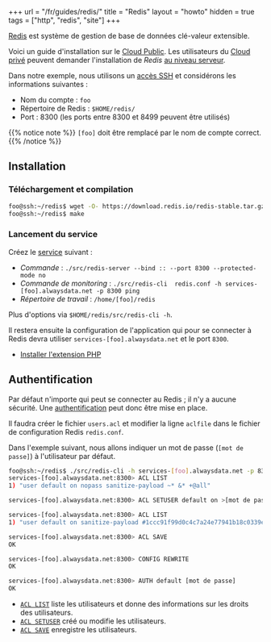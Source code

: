 +++
url = "/fr/guides/redis/"
title = "Redis"
layout = "howto"
hidden = true
tags = ["http", "redis", "site"]
+++

[Redis](https://redis.io/) est système de gestion de base de données clé-valeur extensible.

Voici un guide d'installation sur le [Cloud Public](accounts/billing/public-cloud-prices). Les utilisateurs du [Cloud privé](accounts/billing/private-cloud-prices) peuvent demander l'installation de *Redis* [au niveau serveur](databases/redis).

Dans notre exemple, nous utilisons un [accès SSH](remote-access/ssh) et considérons les informations suivantes :

- Nom du compte : `foo`
- Répertoire de Redis : `$HOME/redis/`
- Port : 8300 (les ports entre 8300 et 8499 peuvent être utilisés)

{{% notice note %}}
`[foo]` doit être remplacé par le nom de compte correct.
{{% /notice %}}

## Installation

### Téléchargement et compilation

```sh
foo@ssh:~/redis$ wget -O- https://download.redis.io/redis-stable.tar.gz | tar -xz --strip-components=1
foo@ssh:~/redis$ make
```

### Lancement du service

Créez le [service](services) suivant :

- *Commande* : `./src/redis-server --bind :: --port 8300 --protected-mode no`
- *Commande de monitoring* : `./src/redis-cli  redis.conf -h services-[foo].alwaysdata.net -p 8300 ping`
- *Répertoire de travail* : `/home/[foo]/redis`

Plus d'options via `$HOME/redis/src/redis-cli -h`.

Il restera ensuite la configuration de l'application qui pour se connecter à Redis devra utiliser `services-[foo].alwaysdata.net` et le port `8300`.

- [Installer l'extension PHP](databases/redis/php)

## Authentification

Par défaut n'importe qui peut se connecter au Redis ; il n'y a aucune sécurité. Une [authentification](https://redis.io/docs/management/security/acl/) peut donc être mise en place.

Il faudra créer le fichier `users.acl` et modifier la ligne `aclfile` dans le fichier de configuration Redis `redis.conf`.

Dans l'exemple suivant, nous allons indiquer un mot de passe (`[mot de passe]`) à l'utilisateur par défaut.

```sh
foo@ssh:~/redis$ ./src/redis-cli -h services-[foo].alwaysdata.net -p 8300
services-[foo].alwaysdata.net:8300> ACL LIST
1) "user default on nopass sanitize-payload ~* &* +@all"

services-[foo].alwaysdata.net:8300> ACL SETUSER default on >[mot de passe]

services-[foo].alwaysdata.net:8300> ACL LIST
1) "user default on sanitize-payload #1ccc91f99d0c4c7a24e77941b18c0339ecb3eaf5ad7ae9ad816a7e69d83b69db ~* &* +@all"

services-[foo].alwaysdata.net:8300> ACL SAVE
OK

services-[foo].alwaysdata.net:8300> CONFIG REWRITE
OK

services-[foo].alwaysdata.net:8300> AUTH default [mot de passe]
OK
```

- [`ACL LIST`](https://redis.io/commands/acl-list/) liste les utilisateurs et donne des informations sur les droits des utilisateurs.
- [`ACL SETUSER`](https://redis.io/commands/acl-setuser/) créé ou modifie les utilisateurs.
- [`ACL SAVE`](https://redis.io/commands/acl-save/) enregistre les utilisateurs.
